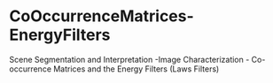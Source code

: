 CoOccurrenceMatrices-EnergyFilters
==================================

Scene Segmentation and Interpretation -Image Characterization - Co-occurrence Matrices and the Energy Filters (Laws Filters)

